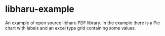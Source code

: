 # libharu-example
An example of open source libharu PDF library. 
In the example there is a Pie chart with labels and an excel type grid containing some values.
